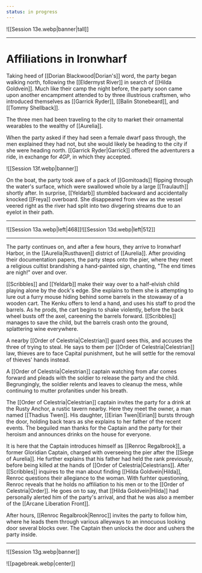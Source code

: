 ```yaml
---
status: in progress
---
```

![[Session 13e.webp|banner|tall]]

-----------------
# Affiliations in Ironwharf
Taking heed of [[Dorian Blackwood|Dorian's]] word, the party began walking north, following the [[Eldermyst River]] in search of [[Hilda Goldvein]]. Much like their camp the night before, the party soon came upon another encampment attended to by three illustrious craftsmen, who introduced themselves as [[Garrick Ryder]], [[Balin Stonebeard]], and [[Tommy Shellback]].

The three men had been traveling to the city to market their ornamental wearables to the wealthy of [[Aurelia]].

When the party asked if they had seen a female dwarf pass through, the men explained they had not, but she would likely be heading to the city if she were heading north. [[Garrick Ryder|Garrick]] offered the adventurers a ride, in exchange for *4GP*, in which they accepted.

![[Session 13f.webp|banner]]

On the boat, the party took awe of a pack of [[Gomitoads]] flipping through the water's surface, which were swallowed whole by a large [[Traulauth]] shortly after. In surprise, [[Yeldarb]] stumbled backward and accidentally knocked [[Freya]] overboard. She disappeared from view as the vessel veered right as the river had split into two divgering streams due to an eyelot in their path.

----------

![[Session 13a.webp|left|468]]![[Session 13d.webp|left|512]]

--------

The party continues on, and after a few hours, they arrive to Ironwharf Harbor, in the [[Aurelia|Rusthaven]] district of [[Aurelia]]. After providing their documentation papers, the party steps onto the pier, where they meet a religious cultist brandishing a hand-painted sign, chanting, "The end times are nigh!" over and over.

[[Scribbles]] and [[Yeldarb]] make their way over to a half-elvish child playing alone by the dock's edge. She explains to them she is attempting to lure out a furry mouse hiding behind some barrels in the stowaway of a wooden cart. The Kenku offers to lend a hand, and uses his staff to prod the barrels. As he prods, the cart begins to shake violently, before the back wheel busts off the axel, careening the barrels forward. [[Scribbles]] manages to save the child, but the barrels crash onto the ground, splattering wine everywhere.

A nearby [[Order of Celestria|Celestrian]] guard sees this, and accuses the three of trying to steal. He says to them per [[Order of Celestria|Celestrian]] law, thieves are to face Capital punishment, but he will settle for the removal of thieves' hands instead.

A [[Order of Celestria|Celestrian]] captain watching from afar comes forward and pleads with the soldier to release the party and the child. Begrungingly, the soldier relents and leaves to cleanup the mess, while continuing to mutter profanities under his breath.

The [[Order of Celestria|Celestrian]] captain invites the party for a drink at the Rusty Anchor, a rustic tavern nearby. Here they meet the owner, a man named [[Thadius Twen]]. His daughter, [[Eirian Twen|Eirian]] bursts through the door, holding back tears as she explains to her father of the recent events. The beguiled man thanks for the Captain and the party for their heroism and announces drinks on the house for everyone.

It is here that the Captain introduces himself as [[Renroc Regalbrook]], a former Gloridian Captain, charged with overseeing the pier after the [[Siege of Aurelia]]. He further explains that his father had held the rank previously, before being killed at the hands of [[Order of Celestria|Celestrians]]. After [[Scribbles]] inquires to the man about finding [[Hilda Goldvein|Hilda]], Renroc questions their allegiance to the woman. With furhter questioning, Renroc reveals that he holds no affiliation to his men or to the [[Order of Celestria|Order]]. He goes on to say, that [[Hilda Goldvein|Hilda]] had personally alerted him of the party's arrival, and that he was also a member of the [[Arcane Liberation Front]].

After hours, [[Renroc Regalbrook|Renroc]] invites the party to follow him, where he leads them through various alleyways to an innocuous looking door several blocks over. The Captain then unlocks the door and ushers the party inside.

---------------------------------


![[Session 13g.webp|banner]]

![[pagebreak.webp|center]]
